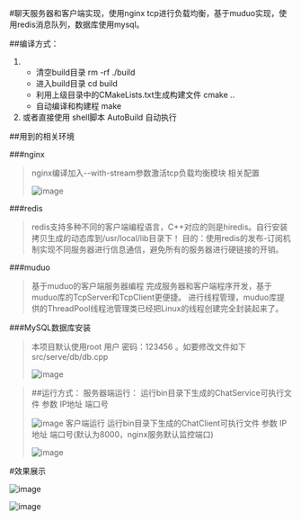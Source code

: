 #聊天服务器和客户端实现，使用nginx tcp进行负载均衡，基于muduo实现，使用redis消息队列，数据库使用mysql。

##编译方式：
1. + 清空build目录   rm -rf ./build
   + 进入build目录   cd build
   + 利用上级目录中的CMakeLists.txt生成构建文件    cmake ..
   + 自动编译和构建程 make
2.  或者直接使用 shell脚本 AutoBuild 自动执行

##用到的相关环境

###nginx
> nginx编译加入--with-stream参数激活tcp负载均衡模块
> 相关配置
> 
> ![image](https://github.com/user-attachments/assets/370e6aae-96aa-4f39-bf15-dd7c825418fe)
 
###redis
> redis支持多种不同的客户端编程语言，C++对应的则是hiredis。自行安装拷贝生成的动态库到/usr/local/lib目录下！
> 目的：使用redis的发布-订阅机制实现不同服务器进行信息通信，避免所有的服务器进行硬链接的开销。

###muduo
> 基于muduo的客户端服务器编程
> 完成服务器和客户端程序开发，基于muduo库的TcpServer和TcpClient更便捷。
> 进行线程管理，muduo库提供的ThreadPool线程池管理类已经把Linux的线程创建完全封装起来了。

###MySQL数据库安装
> 本项目默认使用root 用户 密码：123456 。如要修改文件如下src/serve/db/db.cpp
> 
> ![image](https://github.com/user-attachments/assets/a1050477-0983-45e9-8a68-6d6cfcb495c1)
 

> ##运行方式：
>服务器端运行：
> 运行bin目录下生成的ChatService可执行文件 参数 IP地址 端口号
> 
> ![image](https://github.com/user-attachments/assets/6977b6b6-0d99-4fb8-9aac-51089fe3e029)
> 客户端运行
> 运行bin目录下生成的ChatClient可执行文件 参数 IP地址 端口号(默认为8000，nginx服务默认监控端口)
>
> ![image](https://github.com/user-attachments/assets/d653b0bc-1ae4-469d-9187-fb04d04e524e)


#效果展示

![image](https://github.com/user-attachments/assets/f8252e66-f93a-4eec-b073-c59dd9a38c7c)

![image](https://github.com/user-attachments/assets/c928dc4c-9b9d-4049-b79c-9a6e34eaf3a9)









